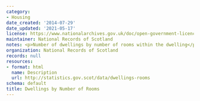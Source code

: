 ```yaml
---
category:
- Housing
date_created: '2014-07-29'
date_updated: '2021-05-17'
license: https://www.nationalarchives.gov.uk/doc/open-government-licence/version/3/
maintainer: National Records of Scotland
notes: <p>Number of dwellings by number of rooms within the dwelling</p>
organization: National Records of Scotland
records: null
resources:
- format: html
  name: Description
  url: http://statistics.gov.scot/data/dwellings-rooms
schema: default
title: Dwellings by Number of Rooms
---
```

